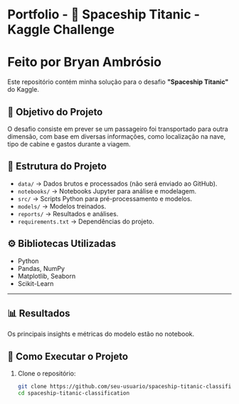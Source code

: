 # Portfolio - 🚀 Spaceship Titanic - Kaggle Challenge

# Feito por Bryan Ambrósio

Este repositório contém minha solução para o desafio **"Spaceship Titanic"** do Kaggle.

## 📌 Objetivo do Projeto
O desafio consiste em prever se um passageiro foi transportado para outra dimensão, com base em diversas informações, como localização na nave, tipo de cabine e gastos durante a viagem.

## 📂 Estrutura do Projeto
- `data/` → Dados brutos e processados (não será enviado ao GitHub).
- `notebooks/` → Notebooks Jupyter para análise e modelagem.
- `src/` → Scripts Python para pré-processamento e modelos.
- `models/` → Modelos treinados.
- `reports/` → Resultados e análises.
- `requirements.txt` → Dependências do projeto.

## ⚙️ Bibliotecas Utilizadas
- Python
- Pandas, NumPy
- Matplotlib, Seaborn
- Scikit-Learn

---

## 📊 Resultados
Os principais insights e métricas do modelo estão no notebook.

## 📌 Como Executar o Projeto
1. Clone o repositório:
   ```bash
   git clone https://github.com/seu-usuario/spaceship-titanic-classification.git
   cd spaceship-titanic-classification
